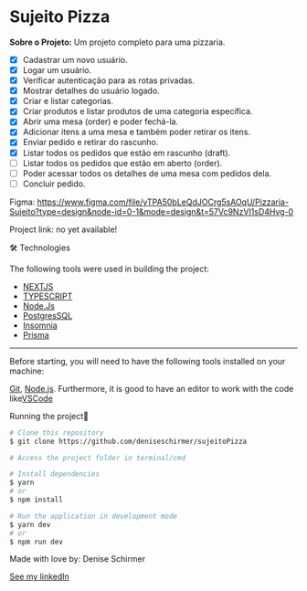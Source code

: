 # Sujeito Pizza

**Sobre o Projeto:** Um projeto completo para uma pizzaria.

- [x] Cadastrar um novo usuário.
- [x] Logar um usuário.
- [x] Verificar autenticação para as rotas privadas.
- [x] Mostrar detalhes do usuário logado.
- [x] Criar e listar categorias.
- [x] Criar produtos e listar produtos de uma categoria específica.
- [x] Abrir uma mesa (order) e poder fechá-la.
- [x] Adicionar itens a uma mesa e também poder retirar os itens.
- [x] Enviar pedido e retirar do rascunho.
- [x] Listar todos os pedidos que estão em rascunho (draft).
- [ ] Listar todos os pedidos que estão em aberto (order).
- [ ] Poder acessar todos os detalhes de uma mesa com pedidos dela.
- [ ] Concluir pedido.

Figma: <https://www.figma.com/file/yTPA50bLeQdJOCrg5sAOqU/Pizzaria-Sujeito?type=design&node-id=0-1&mode=design&t=57Vc9NzVI1sD4Hvg-0>

Project link: no yet available!

🛠 Technologies

The following tools were used in building the project:

- [NEXTJS](https://nextjs.org/docs)
- [TYPESCRIPT](https://www.typescriptlang.org/docs/)
- [Node.Js](https://nodejs.org/api/all.html)
- [PostgresSQL](https://www.postgresql.org/)
- [Insomnia](https://docs.insomnia.rest/)
- [Prisma](https://www.prisma.io/docs)

---

Before starting, you will need to have the following tools installed on your machine:

[Git](https://git-scm.com), [Node.js](https://nodejs.org/en/).
Furthermore, it is good to have an editor to work with the code like[VSCode](https://code.visualstudio.com/)

Running the project🎲

```bash
# Clone this repository
$ git clone https://github.com/deniseschirmer/sujeitoPizza

# Access the project folder in terminal/cmd

# Install dependencies
$ yarn
# or
$ npm install

# Run the application in development mode
$ yarn dev
# or
$ npm run dev

```

Made with love by: Denise Schirmer

[See my linkedIn](https://www.linkedin.com/in/denise-s-lima-schirmer-9702661ba/)
